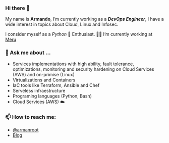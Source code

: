 ### Hi there :metal:

My name is __Armando__, I’m currently working as a ___DevOps Engineer___, I have a wide interest in topics about Cloud, Linux and Infosec. 

I consider myself as a _Python_ 🐍 Enthusiast. :technologist: I’m currently working at [Meru](https://meru.com.mx)

### 💬 Ask me about ...

- Services implementations with high ability, fault tolerance, optimizations, monitoring and security hardening on Cloud Services (AWS) and on-primise (Linux)
- Virtualizations and Containers
- IaC tools like Terraform, Ansible and Chef
- Serveless infraestructure
- Programing languages (Python, Bash)
- Cloud Services (AWS) :cloud:

### 📫 How to reach me:

- [@armanroot](https://twitter.com/armanroot)
- [Blog](https://armanroot.com)

<!--
**jahrmando/jahrmando** is a ✨ _special_ ✨ repository because its `README.md` (this file) appears on your GitHub profile.

Here are some ideas to get you started:

- 🔭 I’m currently working on ...
- 🌱 I’m currently learning ...
- 👯 I’m looking to collaborate on ...
- 🤔 I’m looking for help with ...
- 💬 Ask me about ...
- 📫 How to reach me: ...
- 😄 Pronouns: ...
- ⚡ Fun fact: ...
-->
